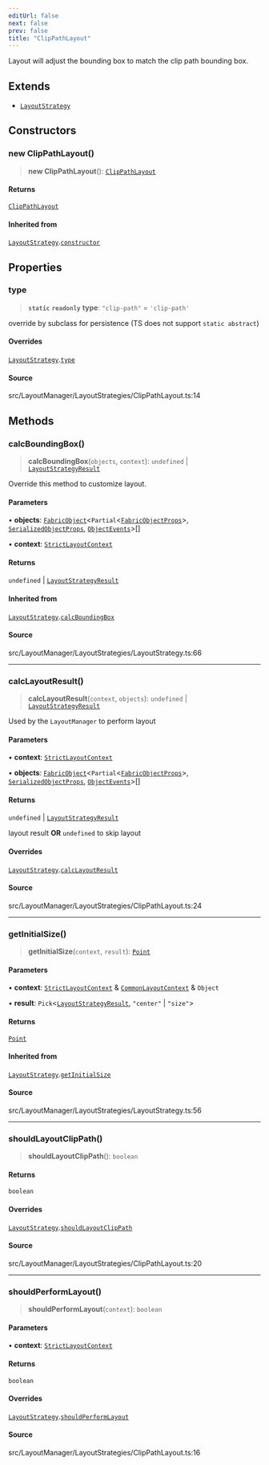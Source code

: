 ```yaml
---
editUrl: false
next: false
prev: false
title: "ClipPathLayout"
---
```


Layout will adjust the bounding box to match the clip path bounding box.

## Extends

- [`LayoutStrategy`](LayoutStrategy.md)

## Constructors

### new ClipPathLayout()

> **new ClipPathLayout**(): [`ClipPathLayout`](ClipPathLayout.md)

#### Returns

[`ClipPathLayout`](ClipPathLayout.md)

#### Inherited from

[`LayoutStrategy`](LayoutStrategy.md).[`constructor`](LayoutStrategy.md#constructors)

## Properties

### type

> **`static`** **`readonly`** **type**: `"clip-path"` = `'clip-path'`

override by subclass for persistence (TS does not support `static abstract`)

#### Overrides

[`LayoutStrategy`](LayoutStrategy.md).[`type`](LayoutStrategy.md#type)

#### Source

src/LayoutManager/LayoutStrategies/ClipPathLayout.ts:14

## Methods

### calcBoundingBox()

> **calcBoundingBox**(`objects`, `context`): `undefined` \| [`LayoutStrategyResult`](../type-aliases/LayoutStrategyResult.md)

Override this method to customize layout.

#### Parameters

• **objects**: [`FabricObject`](FabricObject.md)\<`Partial`\<[`FabricObjectProps`](../interfaces/FabricObjectProps.md)\>, [`SerializedObjectProps`](../interfaces/SerializedObjectProps.md), [`ObjectEvents`](../interfaces/ObjectEvents.md)\>[]

• **context**: [`StrictLayoutContext`](../type-aliases/StrictLayoutContext.md)

#### Returns

`undefined` \| [`LayoutStrategyResult`](../type-aliases/LayoutStrategyResult.md)

#### Inherited from

[`LayoutStrategy`](LayoutStrategy.md).[`calcBoundingBox`](LayoutStrategy.md#calcboundingbox)

#### Source

src/LayoutManager/LayoutStrategies/LayoutStrategy.ts:66

***

### calcLayoutResult()

> **calcLayoutResult**(`context`, `objects`): `undefined` \| [`LayoutStrategyResult`](../type-aliases/LayoutStrategyResult.md)

Used by the `LayoutManager` to perform layout

#### Parameters

• **context**: [`StrictLayoutContext`](../type-aliases/StrictLayoutContext.md)

• **objects**: [`FabricObject`](FabricObject.md)\<`Partial`\<[`FabricObjectProps`](../interfaces/FabricObjectProps.md)\>, [`SerializedObjectProps`](../interfaces/SerializedObjectProps.md), [`ObjectEvents`](../interfaces/ObjectEvents.md)\>[]

#### Returns

`undefined` \| [`LayoutStrategyResult`](../type-aliases/LayoutStrategyResult.md)

layout result **OR** `undefined` to skip layout

#### Overrides

[`LayoutStrategy`](LayoutStrategy.md).[`calcLayoutResult`](LayoutStrategy.md#calclayoutresult)

#### Source

src/LayoutManager/LayoutStrategies/ClipPathLayout.ts:24

***

### getInitialSize()

> **getInitialSize**(`context`, `result`): [`Point`](Point.md)

#### Parameters

• **context**: [`StrictLayoutContext`](../type-aliases/StrictLayoutContext.md) & [`CommonLayoutContext`](../type-aliases/CommonLayoutContext.md) & `Object`

• **result**: `Pick`\<[`LayoutStrategyResult`](../type-aliases/LayoutStrategyResult.md), `"center"` \| `"size"`\>

#### Returns

[`Point`](Point.md)

#### Inherited from

[`LayoutStrategy`](LayoutStrategy.md).[`getInitialSize`](LayoutStrategy.md#getinitialsize)

#### Source

src/LayoutManager/LayoutStrategies/LayoutStrategy.ts:56

***

### shouldLayoutClipPath()

> **shouldLayoutClipPath**(): `boolean`

#### Returns

`boolean`

#### Overrides

[`LayoutStrategy`](LayoutStrategy.md).[`shouldLayoutClipPath`](LayoutStrategy.md#shouldlayoutclippath)

#### Source

src/LayoutManager/LayoutStrategies/ClipPathLayout.ts:20

***

### shouldPerformLayout()

> **shouldPerformLayout**(`context`): `boolean`

#### Parameters

• **context**: [`StrictLayoutContext`](../type-aliases/StrictLayoutContext.md)

#### Returns

`boolean`

#### Overrides

[`LayoutStrategy`](LayoutStrategy.md).[`shouldPerformLayout`](LayoutStrategy.md#shouldperformlayout)

#### Source

src/LayoutManager/LayoutStrategies/ClipPathLayout.ts:16
